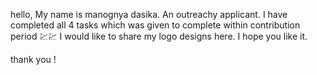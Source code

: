 hello, My name is manognya dasika. An outreachy applicant. 
I have completed all 4 tasks which was given to complete within contribution period 💹💹
I would like to share my logo designs here. I hope you like it.  

thank you !
